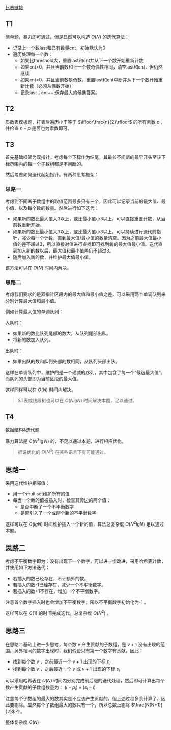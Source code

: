 [比赛链接](https://leetcode.cn/contest/weekly-contest-352)

## T1

简单题，暴力即可通过。但是显然可以构造 $O(N)$ 的迭代算法：

* 记录上一个数last和已有数量cnt，初始默认为0
* 遍历处理每一个数：
    * 如果比threshold大，重置last和cnt并从下一个数开始重新计数
    * 如果cnt>0，并且当前数和上一个数奇偶性相同，清空last和cnt，但仍然继续
    * 如果cnt=0，并且当前数是奇数，重置last和cnt中断并从下一个数开始重新计数（必须从偶数开始）
    * 记录last；cnt++;保存最大的候选答案。

## T2

质数表模板题，打表后遍历小于等于 $\lfloor\frac{n}{2}\rfloor$ 的所有素数 $p$ ，并检查 $n-p$ 是否也为素数即可。

## T3

首先基础框架为双指针：考虑每个下标作为结尾，其最长不间断的最早开头至该下标范围内的每一个子数组都是不间断的。

然后考虑如何迭代起始指针。有两种思考框架：

### 思路一

考虑到不间断子数组中的取值范围最多只有三个，因此可以记录当前的最大值、最小值、以及每个数的数量。然后进行如下迭代：

* 如果新的数比最大值大3以上，或比最小值小3以上，可以直接重置计数，从当前数重新开始。
* 如果新的数比最小值大3以上，或比最大值小3以上，可以持续进行迭代前指针，减少每一个计数，直到最大值/最小值的数量清空。因为之前最大值最小值的差不超过3，所以直接对值进行查找即可找到新的最大值最小值。迭代直到加入新的数以后，最大值和最小值差仍不超过3。
* 随后加入新的数，并维护最大值最小值。

该方法可以在 $O(N)$ 时间内解决。

### 思路二

考虑我们要求的是双指针区段内的最大值和最小值之差，可以采用两个单调队列来分别计算最大值和最小值。

例如计算最大值的单调队列：

入队时：
* 如果新的数比队列尾部的数大，从队列尾部出队。
* 将新的数加入队列。

出队时：
* 如果出队的数和队列头部的数相同，从队列头部出队。

这样在单调队列中，维护的是一个递减的序列，其中包含了每一个“候选最大值”。而队列的头部即为当前区段的最大值。

这样同样可以在 $O(N)$ 时间内解决。

> ST表或线段树也可以在 $O(NlgN)$ 时间解决本题，足以通过。

## T4

数据结构&迭代题

暴力算法是 $O(N^3\lg N)$ 的，不足以通过本题，进行相应优化。

> 据说优化的 $O(N^3)$ 在某些语言下有可能通过。

## 思路一

采用迭代维护相邻值：

* 用一个multiset维护所有的值
* 每当一个新的值被插入时，检查其旁边的两个值：
    * 是否中断了一个不平衡数字
    * 是否引入了一个或两个新的不平衡数字

这样可以在 $O(lgN)$ 时间维护插入一个新的值，算法总复杂度 $O(N^2lgN)$ 足以通过本题。

## 思路二

考虑不平衡数字即为：没有出现下一个数字，可以进一步改进，采用哈希表计数，并使用如下方法迭代：

* 若插入的数已经存在，不计额外的数。
* 若插入的数-1已经存在，减少一个不平衡数字。
* 若插入的数+1不存在，增加一个不平衡数字。

注意首个数字插入时也会增加不平衡数字，所以不平衡数字初始化为-1 。

这样可以在 $O(1)$ 的时间完成迭代，总复杂度 $O(N^2)$ 。

## 思路三

在思路二基础上进一步思考，每个数 $v$ 产生贡献的子数组，是 $v+1$ 没有出现的范围。另外相同的数字出现时，我们假设只有第一个数字有贡献，因此：

* 找到每个数 $v$ ，之前最近一个 $v+1$ 出现的下标 $p_i$
* 找到每个数 $v$ ，之后最近一个 $v$ 或 $v+1$ 出现的下标 $s_i$

可以采用哈希表在 $O(N)$ 时间内分别完成前后缀的迭代处理，然后即可计算出每个数产生贡献的子数组数量为： $(i-p_i)\times (s_i-i)$

注意每个子数组的最大的数其实是不应该产生贡献的，但上述过程多余计算了，因此要剔除。显然每个子数组最大的数只有一个，所以总数上剔除 $\frac{N(N+1)}{2}$ 个。

整体复杂度 $O(N)$ 